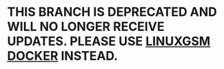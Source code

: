 # THIS BRANCH IS DEPRECATED AND WILL NO LONGER RECEIVE UPDATES. PLEASE USE [LINUXGSM DOCKER](https://github.com/GameServerManagers/docker-gameserver) INSTEAD.